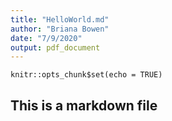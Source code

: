 ```yaml
---
title: "HelloWorld.md"
author: "Briana Bowen"
date: "7/9/2020"
output: pdf_document
---
```


```{r setup, include=FALSE}
knitr::opts_chunk$set(echo = TRUE)
```

## This is a markdown file